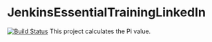 # JenkinsEssentialTrainingLinkedIn
[![Build Status](http://54.174.36.100:8080/buildStatus/icon?job=githubJenkinsJob)](http://54.174.36.100:8080/job/githubJenkinsJob/)
This project calculates the Pi value.
